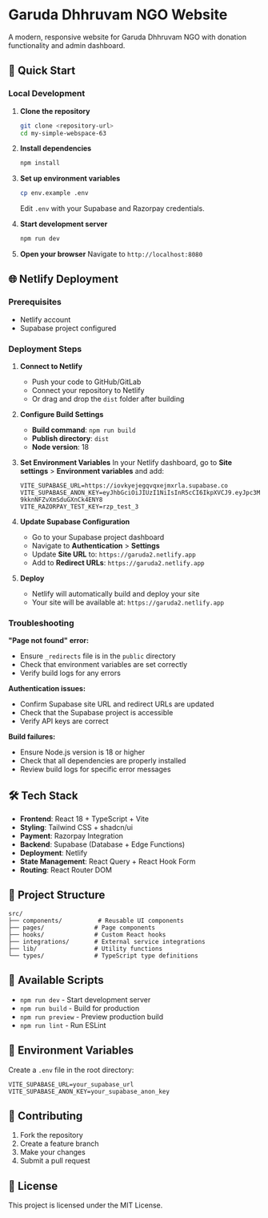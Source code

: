 # Garuda Dhhruvam NGO Website

A modern, responsive website for Garuda Dhhruvam NGO with donation functionality and admin dashboard.

## 🚀 Quick Start

### Local Development

1. **Clone the repository**
   ```bash
   git clone <repository-url>
   cd my-simple-webspace-63
   ```

2. **Install dependencies**
   ```bash
   npm install
   ```

3. **Set up environment variables**
   ```bash
   cp env.example .env
   ```
   Edit `.env` with your Supabase and Razorpay credentials.

4. **Start development server**
   ```bash
   npm run dev
   ```

5. **Open your browser**
   Navigate to `http://localhost:8080`

## 🌐 Netlify Deployment

### Prerequisites
- Netlify account
- Supabase project configured

### Deployment Steps

1. **Connect to Netlify**
   - Push your code to GitHub/GitLab
   - Connect your repository to Netlify
   - Or drag and drop the `dist` folder after building

2. **Configure Build Settings**
   - **Build command**: `npm run build`
   - **Publish directory**: `dist`
   - **Node version**: 18

3. **Set Environment Variables**
   In your Netlify dashboard, go to **Site settings** > **Environment variables** and add:
   ```
   VITE_SUPABASE_URL=https://iovkyejegqvqxejmxrla.supabase.co
   VITE_SUPABASE_ANON_KEY=eyJhbGciOiJIUzI1NiIsInR5cCI6IkpXVCJ9.eyJpc3MiOiJzdXBhYmFzZSIsInJlZiI6Imlvdmt5ZWplZ3F2cXhlam14cmxhIiwicm9sZSI6ImFub24iLCJpYXQiOjE3NTM2OTk0ODUsImV4cCI6MjA2OTI3NTQ4NX0.Y4LFBB3fBnTdRTZDINi-9kknNFZvXmSduGXnCk4ENY8
   VITE_RAZORPAY_TEST_KEY=rzp_test_3
   ```

4. **Update Supabase Configuration**
   - Go to your Supabase project dashboard
   - Navigate to **Authentication** > **Settings**
   - Update **Site URL** to: `https://garuda2.netlify.app`
   - Add to **Redirect URLs**: `https://garuda2.netlify.app`

5. **Deploy**
   - Netlify will automatically build and deploy your site
   - Your site will be available at: `https://garuda2.netlify.app`

### Troubleshooting

**"Page not found" error:**
- Ensure `_redirects` file is in the `public` directory
- Check that environment variables are set correctly
- Verify build logs for any errors

**Authentication issues:**
- Confirm Supabase site URL and redirect URLs are updated
- Check that the Supabase project is accessible
- Verify API keys are correct

**Build failures:**
- Ensure Node.js version is 18 or higher
- Check that all dependencies are properly installed
- Review build logs for specific error messages

## 🛠️ Tech Stack

- **Frontend**: React 18 + TypeScript + Vite
- **Styling**: Tailwind CSS + shadcn/ui
- **Payment**: Razorpay Integration
- **Backend**: Supabase (Database + Edge Functions)
- **Deployment**: Netlify
- **State Management**: React Query + React Hook Form
- **Routing**: React Router DOM

## 📁 Project Structure

```
src/
├── components/          # Reusable UI components
├── pages/              # Page components
├── hooks/              # Custom React hooks
├── integrations/       # External service integrations
├── lib/                # Utility functions
└── types/              # TypeScript type definitions
```

## 🔧 Available Scripts

- `npm run dev` - Start development server
- `npm run build` - Build for production
- `npm run preview` - Preview production build
- `npm run lint` - Run ESLint

## 📝 Environment Variables

Create a `.env` file in the root directory:

```env
VITE_SUPABASE_URL=your_supabase_url
VITE_SUPABASE_ANON_KEY=your_supabase_anon_key
```

## 🤝 Contributing

1. Fork the repository
2. Create a feature branch
3. Make your changes
4. Submit a pull request

## 📄 License

This project is licensed under the MIT License.
